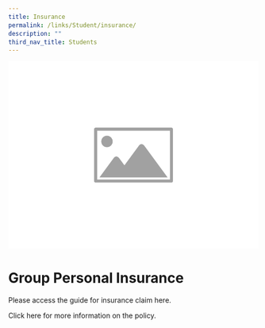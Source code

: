 ```yaml
---
title: Insurance
permalink: /links/Student/insurance/
description: ""
third_nav_title: Students
---
```



![](/images/WIP/placeholder-image.png)

# Group Personal Insurance

<div align="justify">

Please access the guide for insurance claim here.
	
Click here for more information on the policy.
	
</div>